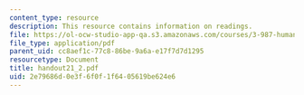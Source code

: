 ```yaml
---
content_type: resource
description: This resource contains information on readings.
file: https://ol-ocw-studio-app-qa.s3.amazonaws.com/courses/3-987-human-origins-and-evolution-spring-2006/2e79686d0e3f6f0f1f6405619be624e6_handout21_2.pdf
file_type: application/pdf
parent_uid: cc8aef1c-77c8-86be-9a6a-e17f7d7d1295
resourcetype: Document
title: handout21_2.pdf
uid: 2e79686d-0e3f-6f0f-1f64-05619be624e6
---
```

